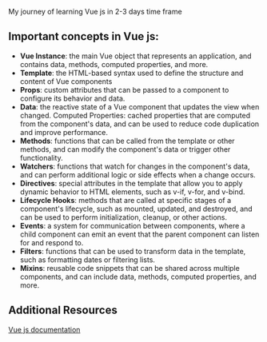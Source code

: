 My journey of learning Vue js in 2-3 days time frame

## Important concepts in Vue js:
- **Vue Instance**: the main Vue object that represents an application, and contains data, methods, computed properties, and more.
- **Template**: the HTML-based syntax used to define the structure and content of Vue components
- **Props**: custom attributes that can be passed to a component to configure its behavior and data.
- **Data**: the reactive state of a Vue component that updates the view when changed. Computed Properties: cached properties that are computed from the component's data, and can be used to reduce code duplication and improve performance.
- **Methods**: functions that can be called from the template or other methods, and can modify the component's data or trigger other functionality.
- **Watchers**: functions that watch for changes in the component's data, and can perform additional logic or side effects when a change occurs.
- **Directives**: special attributes in the template that allow you to apply dynamic behavior to HTML elements, such as v-if, v-for, and v-bind.
- **Lifecycle Hooks**: methods that are called at specific stages of a component's lifecycle, such as mounted, updated, and destroyed, and can be used to perform initialization, cleanup, or other actions.
- **Events**: a system for communication between components, where a child component can emit an event that the parent component can listen for and respond to.
- **Filters**: functions that can be used to transform data in the template, such as formatting dates or filtering lists.
- **Mixins**: reusable code snippets that can be shared across multiple components, and can include data, methods, computed properties, and more.


## Additional Resources
[Vue js documentation](https://vuejs.org/guide/introduction.html)
